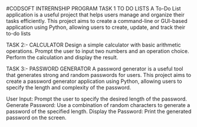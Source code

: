 #CODSOFT INTRERNSHIP PROGRAM
TASK 1
TO DO LISTS
A To-Do List application is a useful project that helps users manage
and organize their tasks efficiently. This project aims to create a
command-line or GUI-based application using Python, allowing
users to create, update, and track their to-do lists


TASK 2:-
CALCULATOR
Design a simple calculator with basic arithmetic operations.
Prompt the user to input two numbers and an operation choice.
Perform the calculation and display the result.


TASK 3:-
PASSWORD GENERATOR
A password generator is a useful tool that generates strong and
random passwords for users. This project aims to create a
password generator application using Python, allowing users to
specify the length and complexity of the password.

User Input: Prompt the user to specify the desired length of the
password.
Generate Password: Use a combination of random characters to
generate a password of the specified length.
Display the Password: Print the generated password on the screen.
